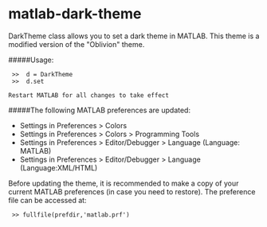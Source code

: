 # matlab-dark-theme

DarkTheme class allows you to set a dark theme in MATLAB. 
This theme is a modified version of the "Oblivion" theme.
 
#####Usage:
```
 >>  d = DarkTheme
 >>  d.set
 ```
 	Restart MATLAB for all changes to take effect

#####The following MATLAB preferences are updated:
   * Settings in Preferences > Colors
   * Settings in Preferences > Colors > Programming Tools
   * Settings in Preferences > Editor/Debugger > Language (Language: MATLAB)
   * Settings in Preferences > Editor/Debugger > Language (Language:XML/HTML)

 Before updating the theme, it is recommended to make a copy of your
 current MATLAB preferences (in case you need to restore). 
 The preference file can be accessed at:
 ```
  >> fullfile(prefdir,'matlab.prf')
 ```
